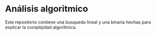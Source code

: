 # Análisis algoritmico

Este repositorio contiene una busqueda lineal y una binaria hechas para explicar la complejidad algorítmica.

